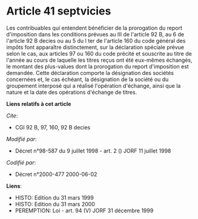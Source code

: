 # Article 41 septvicies

Les contribuables qui entendent bénéficier de la prorogation du report d'imposition dans les conditions prévues au III de
l'article 92 B, au 6 de l'article 92 B decies ou au 5 du I ter de l'article 160 du code général des impôts font apparaître
distinctement, sur la déclaration spéciale prévue selon le cas, aux articles 97 ou 160 du code précité et souscrite au titre
de l'année au cours de laquelle les titres reçus ont été eux-mêmes échangés, le montant des plus-values dont la prorogation
du report d'imposition est demandée. Cette déclaration comporte la désignation des sociétés concernées et, le cas échéant, la
désignation de la société ou du groupement interposé qui a réalisé l'opération d'échange, ainsi que la nature et la date des
opérations d'échange de titres.

**Liens relatifs à cet article**

_Cite_:

  - CGI 92 B, 97, 160, 92 B decies

_Modifié par_:

  - Décret n°98-587 du 9 juillet 1998 - art. 2 () JORF 11 juillet 1998

_Codifié par_:

  - Décret n°2000-477 2000-06-02

**Liens**:

  - HISTO: Edition du 31 mars 1999
  - HISTO: Edition du 31 mars 2000
  - PEREMPTION: Loi - art. 94 (V) JORF 31 décembre 1999
